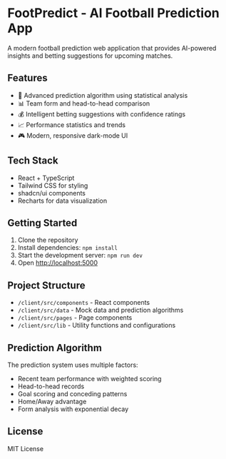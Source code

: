 # FootPredict - AI Football Prediction App

A modern football prediction web application that provides AI-powered insights and betting suggestions for upcoming matches.

## Features

- 🎯 Advanced prediction algorithm using statistical analysis
- 📊 Team form and head-to-head comparison
- 💰 Intelligent betting suggestions with confidence ratings
- 📈 Performance statistics and trends
- 🎮 Modern, responsive dark-mode UI

## Tech Stack

- React + TypeScript
- Tailwind CSS for styling
- shadcn/ui components
- Recharts for data visualization

## Getting Started

1. Clone the repository
2. Install dependencies: `npm install`
3. Start the development server: `npm run dev`
4. Open [http://localhost:5000](http://localhost:5000)

## Project Structure

- `/client/src/components` - React components
- `/client/src/data` - Mock data and prediction algorithms
- `/client/src/pages` - Page components
- `/client/src/lib` - Utility functions and configurations

## Prediction Algorithm

The prediction system uses multiple factors:
- Recent team performance with weighted scoring
- Head-to-head records
- Goal scoring and conceding patterns
- Home/Away advantage
- Form analysis with exponential decay

## License

MIT License
